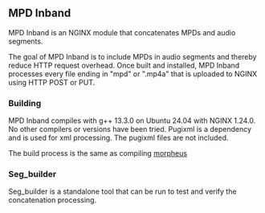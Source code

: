 
## MPD Inband

MPD Inband is an NGINX module that concatenates MPDs and audio segments.

The goal of MPD Inband is to include MPDs in audio segments and thereby reduce HTTP request overhead. Once built and installed, MPD Inband processes every file ending in "mpd" or ".mp4a" that is uploaded to NGINX using HTTP POST or PUT.

### Building

MPD Inband compiles with g++ 13.3.0 on Ubuntu 24.04 with NGINX 1.24.0. No other compilers or versions have been tried. Pugixml is a dependency and is used for xml processing. The pugixml files are not included.

The build process is the same as compiling [morpheus](https://www.github.com/ab2022/morpheus)

### Seg_builder

Seg_builder is a standalone tool that can be run to test and verify the concatenation processing.


